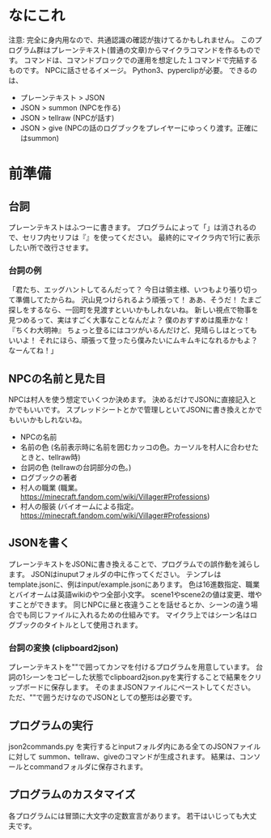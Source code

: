 
# なにこれ

注意: 完全に身内用なので、共通認識の確認が抜けてるかもしれません。
このプログラム群はプレーンテキスト(普通の文章)からマイクラコマンドを作るものです。
コマンドは、コマンドブロックでの運用を想定した１コマンドで完結するものです。
NPCに話させるイメージ。
Python3、pyperclipが必要。
できるのは、

- プレーンテキスト > JSON
- JSON > summon (NPCを作る)
- JSON > tellraw (NPCが話す)
- JSON > give (NPCの話のログブックをプレイヤーにゆっくり渡す。正確にはsummon)

# 前準備

## 台詞

プレーンテキストはふつーに書きます。
プログラムによって「」は消されるので、セリフ内セリフは『』を使ってください。
最終的にマイクラ内で1行に表示したい所で改行させます。

### 台詞の例

「君たち、エッグハントしてるんだって？
今日は領主様、いつもより張り切って準備してたからね。
沢山見つけられるよう頑張って！
ああ、そうだ！ たまご探しをするなら、一回町を見渡すといいかもしれないね。
新しい視点で物事を見つめるって、実はすごく大事なことなんだよ？
僕のおすすめは風車かな！
『ちくわ大明神』
ちょっと登るにはコツがいるんだけど、見晴らしはとってもいいよ！
それにほら、頑張って登ったら僕みたいにムキムキになれるかもよ？
なーんてね！」

## NPCの名前と見た目

NPCは村人を使う想定でいくつか決めます。
決めるだけでJSONに直接記入とかでもいいです。
スプレッドシートとかで管理しといてJSONに書き換えとかでもいいかもしれないね。

- NPCの名前
- 名前の色 (名前表示時に名前を囲むカッコの色。カーソルを村人に合わせたときと、tellraw時)
- 台詞の色 (tellrawの台詞部分の色。)
- ログブックの著者
- 村人の職業 (職業。https://minecraft.fandom.com/wiki/Villager#Professions)
- 村人の服装 (バイオームによる指定。https://minecraft.fandom.com/wiki/Villager#Professions)

## JSONを書く

プレーンテキストをJSONに書き換えることで、プログラムでの誤作動を減らします。
JSONはinuputフォルダの中に作ってください。
テンプレはtemplate.jsonに、例はinput/example.jsonにあります。
色は16進数指定、職業とバイオームは英語wikiのやつ全部小文字。
scene1やscene2の値は変更、増やすことができます。
同じNPCに昼と夜違うことを話せるとか、シーンの違う場合でも同じファイルに入れるための仕組みです。
マイクラ上ではシーン名はログブックのタイトルとして使用されます。

### 台詞の変換 (clipboard2json)

プレーンテキストを""で囲ってカンマを付けるプログラムを用意しています。
台詞の1シーンをコピーした状態でclipboard2json.pyを実行することで結果をクリップボードに保存します。
そのままJSONファイルにペーストしてください。
ただ、""で囲うだけなのでJSONとしての整形は必要です。

## プログラムの実行

json2commands.py を実行するとinputフォルダ内にある全てのJSONファイルに対して
summon、tellraw、giveのコマンドが生成されます。
結果は、コンソールとcommandフォルダに保存されます。

## プログラムのカスタマイズ

各プログラムには冒頭に大文字の定数宣言があります。
若干はいじっても大丈夫です。